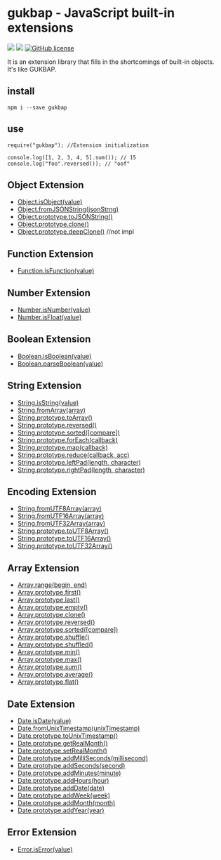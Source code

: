 # gukbap - JavaScript built-in extensions

![](https://img.shields.io/badge/language-Javascript-red) ![](https://img.shields.io/badge/version-0.4.0-brightgreen) [![GitHub license](https://img.shields.io/badge/license-MIT-blue.svg)](https://github.com/myyrakle/gukbap/blob/master/LICENSE)

It is an extension library that fills in the shortcomings of built-in objects.  
It's like GUKBAP.

##

## install

```
npm i --save gukbap
```

##

## use

```
require("gukbap"); //Extension initialization

console.log([1, 2, 3, 4, 5].sum()); // 15
console.log("foo".reversed()); // "oof"
```

##

## Object Extension

-   [Object.isObject(value)](./doc/Object/isObject.md)
-   [Object.fromJSONString(jsonStrng)](./doc/Object/fromJSONString.md)
-   [Object.prototype.toJSONString()](./doc/Object/toJSONString.md)
-   [Object.prototype.clone()](./doc/Object/clone.md)
-   [Object.prototype.deepClone()](./doc/Object/deepClone.md) //not impl

##

## Function Extension

-   [Function.isFunction(value)](./doc/Function/isFunction.md)

##

## Number Extension

-   [Number.isNumber(value)](./doc/Number/isNumber.md)
-   [Number.isFloat(value)](./doc/Number/isFloat.md)

##

## Boolean Extension

-   [Boolean.isBoolean(value)](./doc/Boolean/isBoolean.md)
-   [Boolean.parseBoolean(value)](./doc/Boolean/parseBoolean.md)

##

## String Extension

-   [String.isString(value)](./doc/String/isString.md)
-   [String.fromArray(array)](./doc/String/fromArray.md)
-   [String.prototype.toArray()](./doc/String/toArray.md)
-   [String.prototype.reversed()](./doc/String/reversed.md)
-   [String.prototype.sorted([compare])](./doc/String/sorted.md)
-   [String.prototype.forEach(callback)](./doc/String/forEach.md)
-   [String.prototype.map(callback)](./doc/String/map.md)
-   [String.prototype.reduce(callback, acc)](./doc/String/reduce.md)
-   [String.prototype.leftPad(length, character)](./doc/String/leftPad.md)
-   [String.prototype.rightPad(length, character)](./doc/String/rightPad.md)

##

## Encoding Extension

-   [String.fromUTF8Array(array)](./doc/Encoding/fromUTF8Array.md)
-   [String.fromUTF16Array(array)](./doc/Encoding/fromUTF16Array.md)
-   [String.fromUTF32Array(array)](./doc/Encoding/fromUTF32Array.md)
-   [String.prototype.toUTF8Array()](./doc/Encoding/toUTF8Array.md)
-   [String.prototype.toUTF16Array()](./doc/Encoding/toUTF16Array.md)
-   [String.prototype.toUTF32Array()](./doc/Encoding/toUTF32Array.md)

##

## Array Extension

-   [Array.range(begin, end)](./doc/Array/range.md)
-   [Array.prototype.first()](./doc/Array/first.md)
-   [Array.prototype.last()](./doc/Array/last.md)
-   [Array.prototype.empty()](./doc/Array/empty.md)
-   [Array.prototype.clone()](./doc/Array/clone.md)
-   [Array.prototype.reversed()](./doc/Array/reversed.md)
-   [Array.prototype.sorted([compare])](./doc/Array/sorted.md)
-   [Array.prototype.shuffle()](./doc/Array/shuffle.md)
-   [Array.prototype.shuffled()](./doc/Array/shuffled.md)
-   [Array.prototype.min()](./doc/Array/min.md)
-   [Array.prototype.max()](./doc/Array/max.md)
-   [Array.prototype.sum()](./doc/Array/sum.md)
-   [Array.prototype.average()](./doc/Array/average.md)
-   [Array.prototype.flat()](./doc/Array/flat.md)

##

## Date Extension

-   [Date.isDate(value)](./doc/Date/isDate.md)
-   [Date.fromUnixTimestamp(unixTimestamp)](./doc/Date/fromUnixTimestamp.md)
-   [Date.prototype.toUnixTimestamp()](./doc/Date/toUnixTimestamp.md)
-   [Date.prototype.getRealMonth()](./doc/Date/getRealMonth.md)
-   [Date.prototype.setRealMonth()](./doc/Date/setRealMonth.md)
-   [Date.prototype.addMilliSeconds(millisecond)](./doc/Date/addMilliSeconds.md)
-   [Date.prototype.addSeconds(second)](./doc/Date/addSeconds.md)
-   [Date.prototype.addMinutes(minute)](./doc/Date/addMinutes.md)
-   [Date.prototype.addHours(hour)](./doc/Date/addHours.md)
-   [Date.prototype.addDate(date)](./doc/Date/addDate.md)
-   [Date.prototype.addWeek(week)](./doc/Date/addWeek.md)
-   [Date.prototype.addMonth(month)](./doc/Date/addMonth.md)
-   [Date.prototype.addYear(year)](./doc/Date/addYear.md)

## Error Extension

-   [Error.isError(value)](./doc/Error/isError.md)
